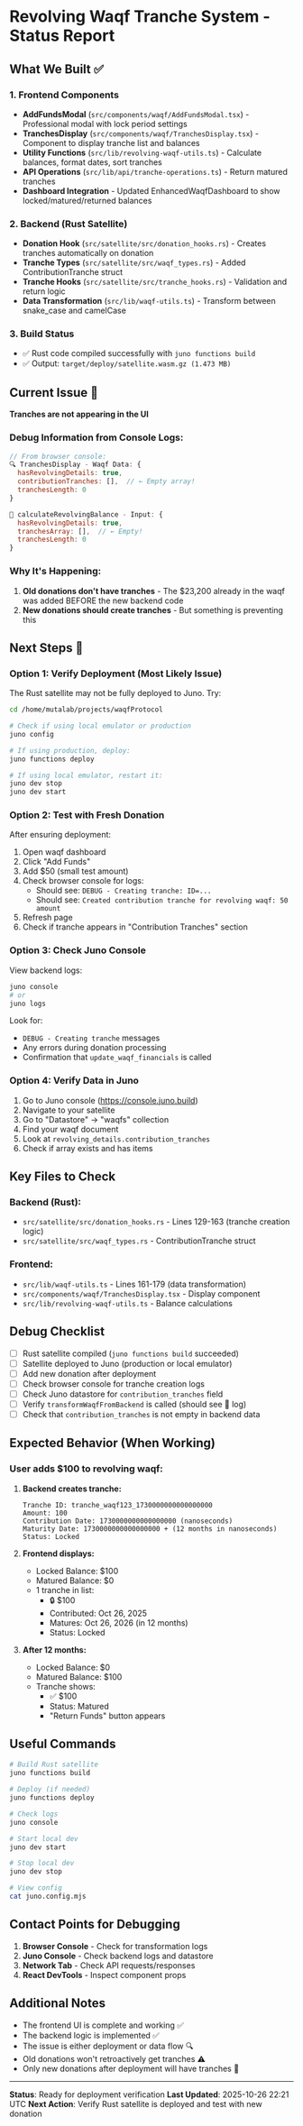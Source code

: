 # Revolving Waqf Tranche System - Status Report

## What We Built ✅

### 1. Frontend Components
- **AddFundsModal** (`src/components/waqf/AddFundsModal.tsx`) - Professional modal with lock period settings
- **TranchesDisplay** (`src/components/waqf/TranchesDisplay.tsx`) - Component to display tranche list and balances
- **Utility Functions** (`src/lib/revolving-waqf-utils.ts`) - Calculate balances, format dates, sort tranches
- **API Operations** (`src/lib/api/tranche-operations.ts`) - Return matured tranches
- **Dashboard Integration** - Updated EnhancedWaqfDashboard to show locked/matured/returned balances

### 2. Backend (Rust Satellite)
- **Donation Hook** (`src/satellite/src/donation_hooks.rs`) - Creates tranches automatically on donation
- **Tranche Types** (`src/satellite/src/waqf_types.rs`) - Added ContributionTranche struct
- **Tranche Hooks** (`src/satellite/src/tranche_hooks.rs`) - Validation and return logic
- **Data Transformation** (`src/lib/waqf-utils.ts`) - Transform between snake_case and camelCase

### 3. Build Status
- ✅ Rust code compiled successfully with `juno functions build`
- ✅ Output: `target/deploy/satellite.wasm.gz (1.473 MB)`

## Current Issue 🔴

**Tranches are not appearing in the UI**

### Debug Information from Console Logs:

```javascript
// From browser console:
🔍 TranchesDisplay - Waqf Data: {
  hasRevolvingDetails: true,
  contributionTranches: [],  // ← Empty array!
  tranchesLength: 0
}

🔧 calculateRevolvingBalance - Input: {
  hasRevolvingDetails: true,
  tranchesArray: [],  // ← Empty!
  tranchesLength: 0
}
```

### Why It's Happening:

1. **Old donations don't have tranches** - The $23,200 already in the waqf was added BEFORE the new backend code
2. **New donations should create tranches** - But something is preventing this

## Next Steps 🔧

### Option 1: Verify Deployment (Most Likely Issue)

The Rust satellite may not be fully deployed to Juno. Try:

```bash
cd /home/mutalab/projects/waqfProtocol

# Check if using local emulator or production
juno config

# If using production, deploy:
juno functions deploy

# If using local emulator, restart it:
juno dev stop
juno dev start
```

### Option 2: Test with Fresh Donation

After ensuring deployment:

1. Open waqf dashboard
2. Click "Add Funds"
3. Add $50 (small test amount)
4. Check browser console for logs:
   - Should see: `DEBUG - Creating tranche: ID=...`
   - Should see: `Created contribution tranche for revolving waqf: 50 amount`
5. Refresh page
6. Check if tranche appears in "Contribution Tranches" section

### Option 3: Check Juno Console

View backend logs:

```bash
juno console
# or
juno logs
```

Look for:
- `DEBUG - Creating tranche` messages
- Any errors during donation processing
- Confirmation that `update_waqf_financials` is called

### Option 4: Verify Data in Juno

1. Go to Juno console (https://console.juno.build)
2. Navigate to your satellite
3. Go to "Datastore" → "waqfs" collection
4. Find your waqf document
5. Look at `revolving_details.contribution_tranches`
6. Check if array exists and has items

## Key Files to Check

### Backend (Rust):
- `src/satellite/src/donation_hooks.rs` - Lines 129-163 (tranche creation logic)
- `src/satellite/src/waqf_types.rs` - ContributionTranche struct

### Frontend:
- `src/lib/waqf-utils.ts` - Lines 161-179 (data transformation)
- `src/components/waqf/TranchesDisplay.tsx` - Display component
- `src/lib/revolving-waqf-utils.ts` - Balance calculations

## Debug Checklist

- [ ] Rust satellite compiled (`juno functions build` succeeded)
- [ ] Satellite deployed to Juno (production or local emulator)
- [ ] Add new donation after deployment
- [ ] Check browser console for tranche creation logs
- [ ] Check Juno datastore for `contribution_tranches` field
- [ ] Verify `transformWaqfFromBackend` is called (should see 🔄 log)
- [ ] Check that `contribution_tranches` is not empty in backend data

## Expected Behavior (When Working)

### User adds $100 to revolving waqf:

1. **Backend creates tranche:**
   ```
   Tranche ID: tranche_waqf123_1730000000000000000
   Amount: 100
   Contribution Date: 1730000000000000000 (nanoseconds)
   Maturity Date: 1730000000000000000 + (12 months in nanoseconds)
   Status: Locked
   ```

2. **Frontend displays:**
   - Locked Balance: $100
   - Matured Balance: $0
   - 1 tranche in list:
     - 🔒 $100
     - Contributed: Oct 26, 2025
     - Matures: Oct 26, 2026 (in 12 months)
     - Status: Locked

3. **After 12 months:**
   - Locked Balance: $0
   - Matured Balance: $100
   - Tranche shows:
     - ✅ $100
     - Status: Matured
     - "Return Funds" button appears

## Useful Commands

```bash
# Build Rust satellite
juno functions build

# Deploy (if needed)
juno functions deploy

# Check logs
juno console

# Start local dev
juno dev start

# Stop local dev
juno dev stop

# View config
cat juno.config.mjs
```

## Contact Points for Debugging

1. **Browser Console** - Check for transformation logs
2. **Juno Console** - Check backend logs and datastore
3. **Network Tab** - Check API requests/responses
4. **React DevTools** - Inspect component props

## Additional Notes

- The frontend UI is complete and working ✅
- The backend logic is implemented ✅
- The issue is either deployment or data flow 🔍
- Old donations won't retroactively get tranches ⚠️
- Only new donations after deployment will have tranches 📌

---

**Status**: Ready for deployment verification
**Last Updated**: 2025-10-26 22:21 UTC
**Next Action**: Verify Rust satellite is deployed and test with new donation
